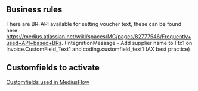 ## Business rules
There are BR-API available for setting voucher text, these can be found here: https://medius.atlassian.net/wiki/spaces/MC/pages/82777546/Frequently+used+API+based+BRs. (IntegrationMessage - Add supplier name to Ftx1 on Invoice.CustomField_Text1 and coding.customfield_text1 (AX best practice)

## Customfields to activate
[Customfields used in MediusFlow](https://medius.atlassian.net/wiki/spaces/MFP/pages/82780692/AX+Custom+Fields+Used)
